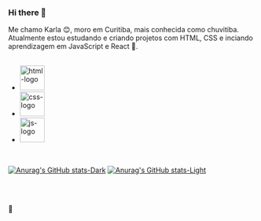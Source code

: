 ### Hi there 👋

Me chamo Karla :blush:, moro em Curitiba, mais conhecida como chuvitiba. 
<br>
Atualmente estou estudando e criando projetos com HTML, CSS e inciando aprendizagem em JavaScript e React :orange_book:. 
<br>
<br>
- <img src="https://img.shields.io/badge/HTML5-E34F26?style=for-the-badge&logo=html5&logoColor=whit" alt="html-logo" heidht="30px" width="50px"/>
- <img src="https://img.shields.io/badge/CSS-239120?&style=for-the-badge&logo=css3&logoColor=white" alt="css-logo" heidht="30px" width="50px"/>
- <img src="https://img.shields.io/badge/JavaScript-F7DF1E?style=for-the-badge&logo=javascript&logoColor=black" alt="js-logo" heidht="30px" width="50px"/>
<br>


[![Anurag's GitHub stats-Dark](https://github-readme-stats.vercel.app/api?username=karlaweyla&show_icons=true&theme=dark#gh-dark-mode-only)](https://github.com/anuraghazra/github-readme-stats#gh-dark-mode-only)
[![Anurag's GitHub stats-Light](https://github-readme-stats.vercel.app/api?username=karlaweyla&show_icons=true&theme=default#gh-light-mode-only)](https://github.com/anuraghazra/github-readme-stats#gh-light-mode-only)


<br>
<br>

:purple_heart:
